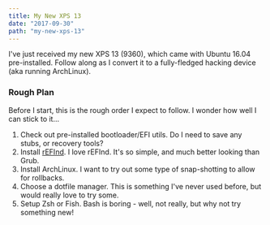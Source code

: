 ```yaml
---
title: My New XPS 13
date: "2017-09-30"
path: "my-new-xps-13"
---
```


I've just received my new XPS 13 (9360), which came with Ubuntu 16.04 pre-installed.
Follow along as I convert it to a fully-fledged hacking device (aka running ArchLinux).

### Rough Plan

Before I start, this is the rough order I expect to follow. I wonder how well I can stick to it...

  1. Check out pre-installed bootloader/EFI utils. Do I need to save any stubs, or recovery tools?
  2. Install [rEFInd](http://www.rodsbooks.com/refind/). I love rEFInd. It's so simple, and much better looking than Grub.
  3. Install ArchLinux. I want to try out some type of snap-shotting to allow for rollbacks.
  4. Choose a dotfile manager. This is something I've never used before, but would really love to try some.
  5. Setup Zsh or Fish. Bash is boring - well, not really, but why not try something new!
